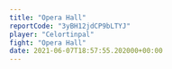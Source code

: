 ```yaml
---
title: "Opera Hall"
reportCode: "3yBH12jdCP9bLTYJ"
player: "Celortinpal"
fight: "Opera Hall"
date: 2021-06-07T18:57:55.202000+00:00
---
```

